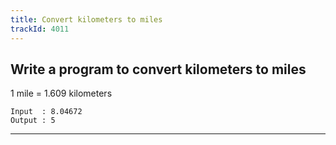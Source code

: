 ```yaml
---
title: Convert kilometers to miles
trackId: 4011
---
```


## Write a program to convert kilometers to miles

1 mile = 1.609 kilometers

```
Input  : 8.04672
Output : 5
```

---
